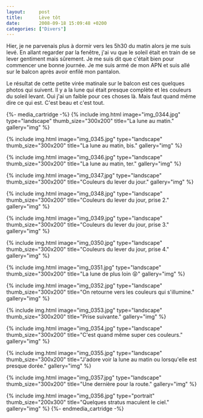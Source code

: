 ```yaml
---
layout:     post
title:      Lève tôt
date:       2008-09-18 15:09:48 +0200
categories: ["Divers"]
---
```


Hier, je ne parvenais plus à dormir vers les 5h30 du matin alors je me suis levé. En allant regarder par la
fenêtre, j'ai vu que le soleil était en train de se lever gentiment mais sûrement. Je me suis dit que c'était bien
pour commencer une bonne journée. Je me suis armé de mon APN et suis allé sur le balcon après avoir enfilé mon
pantalon.

<!--more-->

Le résultat de cette petite virée matinale sur le balcon est ces quelques photos qui suivent. Il y a la lune qui
était presque complète et les couleurs du soleil levant. Oui j'ai un faible pour ces choses là. Mais faut quand
même dire ce qui est. C'est beau et c'est tout.

{%- media_cartridge -%}
{% include img.html
    image="img_0344.jpg"
    type="landscape"
    thumb_size="300x200"
    title="La lune au matin."
    gallery="img"
%}

{% include img.html
    image="img_0345.jpg"
    type="landscape"
    thumb_size="300x200"
    title="La lune au matin, bis."
    gallery="img"
%}

{% include img.html
    image="img_0346.jpg"
    type="landscape"
    thumb_size="300x200"
    title="La lune au matin, ter."
    gallery="img"
%}

{% include img.html
    image="img_0347.jpg"
    type="landscape"
    thumb_size="300x200"
    title="Couleurs du lever du jour."
    gallery="img"
%}

{% include img.html
    image="img_0348.jpg"
    type="landscape"
    thumb_size="300x200"
    title="Couleurs du lever du jour, prise 2."
    gallery="img"
%}

{% include img.html
    image="img_0349.jpg"
    type="landscape"
    thumb_size="300x200"
    title="Couleurs du lever du jour, prise 3."
    gallery="img"
%}

{% include img.html
    image="img_0350.jpg"
    type="landscape"
    thumb_size="300x200"
    title="Couleurs du lever du jour, prise 4."
    gallery="img"
%}

{% include img.html
    image="img_0351.jpg"
    type="landscape"
    thumb_size="300x200"
    title="La lune de plus loin :stuck_out_tongue_closed_eyes:"
    gallery="img"
%}

{% include img.html
    image="img_0352.jpg"
    type="landscape"
    thumb_size="300x200"
    title="On retourne vers les couleurs qui s'illumine."
    gallery="img"
%}

{% include img.html
    image="img_0353.jpg"
    type="landscape"
    thumb_size="300x200"
    title="Prise suivante."
    gallery="img"
%}

{% include img.html
    image="img_0354.jpg"
    type="landscape"
    thumb_size="300x200"
    title="C'est quand même super ces couleurs."
    gallery="img"
%}

{% include img.html
    image="img_0355.jpg"
    type="landscape"
    thumb_size="300x200"
    title="J'adore voir la lune au matin ou lorsqu'elle est presque dorée."
    gallery="img"
%}

{% include img.html
    image="img_0357.jpg"
    type="landscape"
    thumb_size="300x200"
    title="Une dernière pour la route."
    gallery="img"
%}

{% include img.html
    image="img_0356.jpg"
    type="portrait"
    thumb_size="200x300"
    title="Quelques stratus maculent le ciel."
    gallery="img"
%}
{%- endmedia_cartridge -%}
